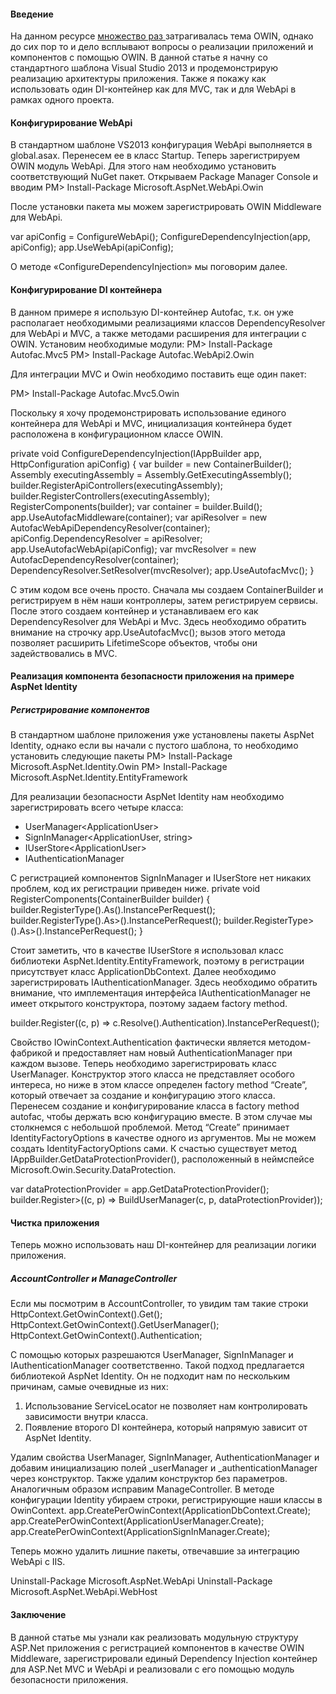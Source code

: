 <h4>Введение</h4>
На данном ресурсе <a href="http://habrahabr.ru/search/?q=owin">множество раз </a> затрагивалась тема OWIN, однако до сих пор то и дело всплывают вопросы о реализации приложений и компонентов с помощью OWIN.
В данной статье я начну со стандартного шаблона Visual Studio 2013 и продемонстрирую реализацию архитектуры приложения. Также я покажу как использовать один DI-контейнер как для MVC, так и для WebApi в рамках одного проекта.
<habracut />
<h4>Конфигурирование WebApi</h4>
В стандартном шаблоне VS2013 конфигурация WebApi выполняется в global.asax. Перенесем ее в класс Startup.
Теперь зарегистрируем OWIN модуль WebApi. Для этого нам необходимо установить соответствующий NuGet пакет. Открываем Package Manager Console и вводим

<source lang="bash">
PM> Install-Package Microsoft.AspNet.WebApi.Owin
</source>

После установки пакета мы можем зарегистрировать OWIN Middleware для WebApi.

<source lang="cs">
var apiConfig = ConfigureWebApi();
ConfigureDependencyInjection(app, apiConfig);
app.UseWebApi(apiConfig);
</source>

О методе «ConfigureDependencyInjection» мы поговорим далее.
<h4>Конфигурирование DI контейнера</h4>
В данном примере я использую DI-контейнер Autofac, т.к. он уже располагает необходимыми реализациями классов DependencyResolver для WebApi и MVC, а также методами расширения для интеграции с OWIN.
Установим необходимые модули:

<source lang="bash">
PM> Install-Package Autofac.Mvc5
PM> Install-Package Autofac.WebApi2.Owin
</source>

Для интеграции MVC и Owin необходимо поставить еще один пакет:

<source lang="bash">
PM> Install-Package Autofac.Mvc5.Owin
</source>

Поскольку я хочу продемонстрировать использование единого контейнера для WebApi и MVC, инициализация контейнера будет расположена в конфигурационном классе OWIN.

<source lang="cs">
private void ConfigureDependencyInjection(IAppBuilder app, HttpConfiguration apiConfig)
{
    var builder = new ContainerBuilder();
    Assembly executingAssembly = Assembly.GetExecutingAssembly();
    builder.RegisterApiControllers(executingAssembly);
    builder.RegisterControllers(executingAssembly);
    RegisterComponents(builder);
    var container = builder.Build();
    app.UseAutofacMiddleware(container);
    var apiResolver = new AutofacWebApiDependencyResolver(container);
    apiConfig.DependencyResolver = apiResolver;
    app.UseAutofacWebApi(apiConfig);
    var mvcResolver = new AutofacDependencyResolver(container);
    DependencyResolver.SetResolver(mvcResolver);
    app.UseAutofacMvc();
}
</source>

С этим кодом все очень просто. Сначала мы создаем ContainerBuilder и регистрируем в нём наши контроллеры, затем регистрируем сервисы. После этого создаем контейнер и устанавливаем его как DependencyResolver для WebApi и Mvc.
Здесь необходимо обратить внимание на строчку app.UseAutofacMvc(); вызов этого метода позволяет расширить LifetimeScope объектов, чтобы они задействовались в MVC.
<h4>Реализация компонента безопасности приложения на примере AspNet Identity</h4>
<h5>Регистрирование компонентов</h5>
В стандартном шаблоне приложения уже установлены пакеты AspNet Identity, однако если вы начали с пустого шаблона, то необходимо установить следующие пакеты

<source lang="bash">
PM> Install-Package Microsoft.AspNet.Identity.Owin
PM> Install-Package Microsoft.AspNet.Identity.EntityFramework
</source>

Для реализации безопасности AspNet Identity нам необходимо зарегистрировать всего четыре класса:
<ul>
	<li>UserManager&lt;ApplicationUser&gt;</li>
        <li>SignInManager&lt;ApplicationUser, string&gt;</li>
        <li>IUserStore&lt;ApplicationUser&gt;</li>
        <li>IAuthenticationManager</li>
</ul>
С регистрацией компонентов SignInManager<ApplicationUser, string> и IUserStore<ApplicationUser> нет никаких проблем, код их регистрации приведен ниже.

<source lang="cs">
private void RegisterComponents(ContainerBuilder builder)
{
    builder.RegisterType<ApplicationDbContext>().As<DbContext>().InstancePerRequest();
    builder.RegisterType<ApplicationSignInManager>().As<SignInManager<ApplicationUser, string>>().InstancePerRequest();
    builder.RegisterType<UserStore<ApplicationUser>>().As<IUserStore<ApplicationUser>>().InstancePerRequest();
}
</source>

Стоит заметить, что в качестве IUserStore я использовал класс библиотеки AspNet.Identity.EntityFramework, поэтому в регистрации присутствует класс ApplicationDbContext.
Далее необходимо зарегистрировать IAuthenticationManager. Здесь необходимо обратить внимание, что имплементация интерфейса IAuthenticationManager не имеет открытого конструктора, поэтому задаем factory method.

<source lang="cs">
builder.Register<IAuthenticationManager>((c, p) => c.Resolve<IOwinContext>().Authentication).InstancePerRequest();
</source>

Свойство IOwinContext.Authentication фактически является методом-фабрикой и предоставляет нам новый AuthenticationManager при каждом вызове.
Теперь необходимо зарегистрировать класс UserManager. Конструктор этого класса не представляет особого интереса, но ниже в этом классе определен factory method “Create”, который отвечает за создание и конфигурацию этого класса.
Перенесем создание и конфигурирование класса в factory method autofac, чтобы держать всю конфигурацию вместе. В этом случае мы столкнемся с небольшой проблемой. Метод “Create” принимает IdentityFactoryOptions в качестве одного из аргументов. Мы не можем создать IdentityFactoryOptions сами. К счастью существует метод IAppBuilder.GetDataProtectionProvider(), расположенный в неймспейсе Microsoft.Owin.Security.DataProtection.

<source lang="cs">
var dataProtectionProvider = app.GetDataProtectionProvider();
builder.Register<UserManager<ApplicationUser>>((c, p) => BuildUserManager(c, p, dataProtectionProvider));
</source>

<h4>Чистка приложения</h4>
Теперь можно использовать наш DI-контейнер для реализации логики приложения.
<h5>AccountController и ManageController</h5>
Если мы посмотрим в AccountController, то увидим там такие строки

<source lang="cs">
HttpContext.GetOwinContext().Get<ApplicationSignInManager>();
HttpContext.GetOwinContext().GetUserManager<ApplicationUserManager>();
HttpContext.GetOwinContext().Authentication;
</source>

С помощью которых разрешаются UserManager, SignInManager и IAuthenticationManager соответственно.
Такой подход предлагается библиотекой AspNet Identity. Он не подходит нам по нескольким причинам, самые очевидные из них:
<ol>
	<li>Использование ServiceLocator не позволяет нам контролировать зависимости внутри класса.</li>
        <li>Появление второго DI контейнера, который напрямую зависит от AspNet Identity.</li>
</ol>
Удалим свойства UserManager, SignInManager, AuthenticationManager и добавим инициализацию полей _userManager и _authenticationManager через конструктор. Также удалим конструктор без параметров.
Аналогичным образом исправим ManageController.
В методе конфигурации Identity убираем строки, регистрирующие наши классы в OwinContext.

<source lang="cs">
    app.CreatePerOwinContext(ApplicationDbContext.Create);
    app.CreatePerOwinContext<ApplicationUserManager>(ApplicationUserManager.Create);
    app.CreatePerOwinContext<ApplicationSignInManager>(ApplicationSignInManager.Create);
</source>

Теперь можно удалить лишние пакеты, отвечавшие за интеграцию WebApi c IIS.

<source lang="bash">
Uninstall-Package Microsoft.AspNet.WebApi
Uninstall-Package Microsoft.AspNet.WebApi.WebHost
</source>

<h4>Заключение</h4>
В данной статье мы узнали как реализовать модульную структуру ASP.Net приложения с регистрацией компонентов в качестве OWIN Middleware, зарегистрировали единый Dependency Injection контейнер для ASP.Net MVC и WebApi и реализовали с его помощью модуль безопасности приложения.
